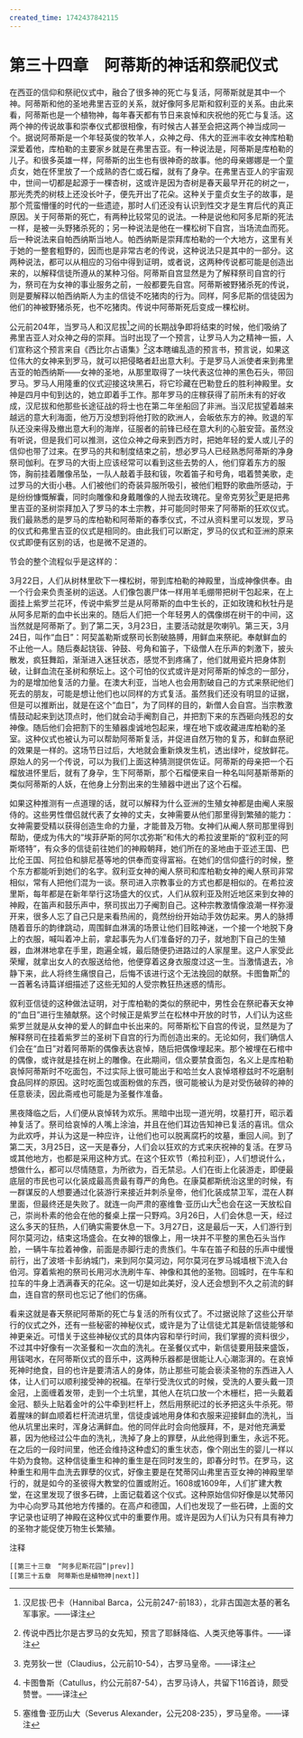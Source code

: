 ```yaml
---
created_time: 1742437842115
---
```

   

# 第三十四章　阿蒂斯的神话和祭祀仪式

在西亚的信仰和祭祀仪式中，融合了很多神的死亡与复活，阿蒂斯就是其中一个神。阿蒂斯和他的圣地弗里吉亚的关系，就好像阿多尼斯和叙利亚的关系。由此来看，阿蒂斯也是一个植物神，每年春天都有节日来哀悼和庆祝他的死亡与复活。这两个神的传说故事和崇奉仪式都很相像，有时候古人甚至会把这两个神当成同一个。据说阿蒂斯是一个年轻英俊的牧羊人，众神之母、伟大的亚洲丰收女神库柏勒深爱着他，库柏勒的主要家乡就是在弗里吉亚。有一种说法是，阿蒂斯是库柏勒的儿子。和很多英雄一样，阿蒂斯的出生也有很神奇的故事。他的母亲娜娜是一个童贞女，她在怀里放了一个成熟的杏仁或石榴，就有了身孕。在弗里吉亚人的宇宙观中，世间一切都是起源于一棵杏树，这或许是因为杏树是春天最早开花的树之一，那光秃秃的树枝上还没长叶子，便先开出了花朵。这种关于童贞女生子的故事，是那个荒蛮懵懂的时代的一些遗迹，那时人们还没有认识到性交才是生育后代的真正原因。关于阿蒂斯的死亡，有两种比较常见的说法。一种是说他和阿多尼斯的死法一样，是被一头野猪杀死的；另一种说法是他在一棵松树下自宫，当场流血而死。后一种说法来自帕西纳斯当地人。帕西纳斯是崇拜库柏勒的一个大地方，这里有关于她的一整套粗野的，因而也是非常古老的传说，这种说法只是其中的一部分。这两种说法，都可以从相应的习俗中得到证明，或者说，这两种传说都可能是创造出来的，以解释信徒所遵从的某种习俗。阿蒂斯自宫显然是为了解释祭司自宫的行为，祭司在为女神的事业服务之前，一般都要先自宫。阿蒂斯被野猪杀死的传说，则是要解释以帕西纳斯人为主的信徒不吃猪肉的行为。同样，阿多尼斯的信徒因为他们的神被野猪杀死，也不吃猪肉。传说中阿蒂斯死后变成一棵松树。

公元前204年，当罗马人和汉尼拔[^1]之间的长期战争即将结束的时候，他们吸纳了弗里吉亚人对众神之母的崇拜。当时出现了一个预言，让罗马人为之精神一振，人们宣称这个预言来自《西比尔占语集》[^2]这本瞎编乱造的预言书，预言说，如果这位伟大的女神来到罗马，就可以把侵略者赶出意大利。于是罗马人派使者来到弗里吉亚的帕西纳斯——女神的圣地，从那里取得了一块代表这位神的黑色石头，带回罗马。罗马人用隆重的仪式迎接这块黑石，将它珍藏在巴勒登丘的胜利神殿里。女神是四月中旬到达的，她立即着手工作。那年罗马的庄稼获得了前所未有的好收成，汉尼拔和他那些长途征战的将士也在第二年坐船回了非洲。当汉尼拔望着越来越远的意大利海面，他万万没想到将他打败的欧洲人，会皈依东方的神。败退的军队还没来得及撤出意大利的海岸，征服者的前锋已经在意大利的心脏安营。虽然没有听说，但是我们可以推测，这位众神之母来到西方时，把她年轻的爱人或儿子的信仰也带了过来。在罗马的共和制度结束之前，想必罗马人已经熟悉阿蒂斯的净身祭司伽利。在罗马的大街上应该经常可以看到这些去势的人，他们穿着东方的服饰，胸前挂着雕像吊坠，一队人敲着手鼓和钹，吹着笛子和号角，唱着赞美歌，走过罗马的大街小巷。人们被他们的奇装异服所吸引，被他们粗野的歌曲所感动，于是纷纷慷慨解囊，同时向雕像和身戴雕像的人抛去玫瑰花。皇帝克劳狄[^3]更是把弗里吉亚的圣树崇拜加入了罗马的本土宗教，并可能同时带来了阿蒂斯的狂欢仪式。我们最熟悉的是罗马的库柏勒和阿蒂斯的春季仪式，不过从资料里可以发现，罗马的仪式和弗里吉亚的仪式是相同的。由此我们可以断定，罗马的仪式和亚洲的原来仪式即便有区别的话，也是微不足道的。

节会的整个流程似乎是这样的：

3月22日，人们从树林里砍下一棵松树，带到库柏勒的神殿里，当成神像供奉。由一个行会来负责圣树的运送。人们像包裹尸体一样用羊毛绷带把树干包起来，在上面挂上紫罗兰花环，传说中紫罗兰是从阿蒂斯的血中生长的，正如玫瑰和秋牡丹是从阿多尼斯的血中长出来的。随后人们把一个年轻男人的偶像绑在树干的中间，这当然就是阿蒂斯了。到了第二天，3月23日，主要活动就是吹喇叭。第三天，3月24日，叫作“血日”：阿契盖勒斯或祭司长割破胳膊，用鲜血来祭祀。奉献鲜血的不止他一人。随后奏起铙钹、钟鼓、号角和笛子，下级僧人在乐声的刺激下，披头散发，疯狂舞蹈，渐渐进入迷狂状态，感觉不到疼痛了，他们就用瓷片把身体割破，让鲜血流在圣树和祭坛上。这个可怕的仪式或许是对阿蒂斯的悼念的一部分，为的是增加他复活的力量。在澳大利亚，当地人也会用割破自己的方式来祭祀他们死去的朋友，可能是想让他们也以同样的方式复活。虽然我们还没有明显的证据，但是可以推断出，就是在这个“血日”，为了同样的目的，新僧人会自宫。当宗教激情鼓动起来到达顶点时，他们就会动手阉割自己，并把割下来的东西砸向残忍的女神像。随后他们会把割下的生殖器虔诚地包起来，埋在地下或收藏进库柏勒的圣室。这种仪式也被认为可以帮助阿蒂斯复活，并促进自然万物的复苏，和鲜血祭祀的效果是一样的。这场节日过后，大地就会重新焕发生机，透出绿叶，绽放鲜花。原始人的另一个传说，可以为我们上面这种猜测提供佐证。阿蒂斯的母亲把一个石榴放进怀里后，就有了身孕，生下阿蒂斯，那个石榴便来自一种名叫阿基斯蒂斯的类似阿蒂斯的人妖，在他身上分割出来的生殖器中迸出了这个石榴。

如果这种推测有一点道理的话，就可以解释为什么亚洲的生殖女神都是由阉人来服侍的。这些男性僧侣就代表了女神的丈夫，女神需要从他们那里得到繁殖的能力：女神需要受精以获得创造生命的力量，才能普及万物。女神们从阉人祭司那里得到帮助，便成为伟大的“埃菲萨斯的阿尔忒弥斯”和伟大的希拉波里斯的“叙利亚的阿斯塔特”，有众多的信徒前往她们的神殿朝拜，她们所在的圣地由于亚述王国、巴比伦王国、阿拉伯和腓尼基等地的供奉而变得富裕。在她们的信仰盛行的时候，整个东方都能听到她们的名字。叙利亚女神的阉人祭司和库柏勒女神的阉人祭司非常相似，常有人把他们混为一谈。祭司进入宗教事业的方式也都是相似的。在希拉波里斯，每年都是在新年举行这场盛大的仪式，人们从叙利亚及附近地区来到女神的神殿，在笛声和鼓乐声中，祭司拔出刀子阉割自己。这种宗教激情像浪潮一样弥漫开来，很多人忘了自己只是来看热闹的，竟然纷纷开始动手效仿起来。男人的脉搏随着音乐的韵律跳动，周围鲜血淋漓的场景让他们目眩神迷，一个接一个地脱下身上的衣服，喊叫着冲上前，拿起事先为人们准备好的刀子，就地割下自己的生殖器，血淋淋地拿在手里，跑遍全城，最后随便扔进路过的人家屋里。这户人家受此荣耀，就拿出女人的衣服送给他，他便穿着这身衣服度过这一生。当激情退去，冷静下来，此人将终生痛恨自己，后悔不该进行这个无法挽回的献祭。卡图鲁斯[^4]的一首著名诗篇详细描述了这些无知的人受宗教狂热迷惑的情形。

叙利亚信徒的这种做法证明，对于库柏勒的类似的祭祀中，男性会在祭祀春天女神的“血日”进行生殖献祭。这个时候正是紫罗兰在松林中开放的时节，人们认为这些紫罗兰就是从女神的爱人的鲜血中长出来的。阿蒂斯松下自宫的传说，显然是为了解释祭司在挂着紫罗兰的圣树下自宫的行为而创造出来的。无论如何，我们确信人们会在“血日”对着阿蒂斯的偶像表达哀悼，随后把偶像埋起来。那个被埋在石棺中的偶像，或许就是挂在树上的雕像。在此期间，信众要禁食面包，名义上是库柏勒哀悼阿蒂斯时不吃面包，不过实际上很可能出于和哈兰女人哀悼塔穆兹时不吃磨制食品同样的原因。这时吃面包或面粉做的东西，很可能被认为是对受伤破碎的神的任意亵渎，因此斋戒也可能是为圣餐作准备。

黑夜降临之后，人们便从哀悼转为欢乐。黑暗中出现一道光明，坟墓打开，昭示着神复活了。祭司给哀悼的人嘴上涂油，并且在他们耳边告知神已复活的喜讯。信众为此欢呼，并认为这是一种应许，让他们也可以脱离腐朽的坟墓，重回人间。到了第二天，3月25日，这一天是春分，人们会以狂欢的方式来庆祝神的复活。在罗马或其他地方，也都是采用这种方式。在这个狂欢节（希拉利亚），人们想说什么，想做什么，都可以尽情随意，为所欲为，百无禁忌。人们在街上化装游走，即便最底层的市民也可以化装成最高贵最有尊严的角色。在康莫都斯统治这里的时候，有一群谋反的人想要通过化装游行来接近并刺杀皇帝，他们化装成禁卫军，混在人群里面，但最终还是失败了。就连一向严肃的塞维鲁·亚历山大[^5]也会在这一天放松自己，崇尚朴素的他会在他的餐桌上摆一只野鸡。3月26日，人们会休息一天，经过这么多天的狂热，人们确实需要休息一下。3月27日，这是最后一天，人们游行到阿尔莫河边，结束这场盛会。在女神的银像上，用一块并不平整的黑色石头当作脸，一辆牛车拉着神像，前面是赤脚行走的贵族们。牛车在笛子和鼓的乐声中缓慢前行，出了波塔·卡彭纳城门，来到阿尔莫河边，阿尔莫河在罗马城墙根下流入台伯河。穿着紫袍的祭司长用河水洗刷牛车、神像和其他的圣物。回城时，在牛车和拉车的牛身上洒满春天的花朵。这一切是如此美好，没人还会想到不久之前流的鲜血，连自宫的祭司也忘记了他们的伤痛。

看来这就是春天祭祀阿蒂斯的死亡与复活的所有仪式了。不过据说除了这些公开举行的仪式之外，还有一些秘密的神秘仪式，或许是为了让信徒尤其是新信徒能够和神更亲近。可惜关于这些神秘仪式的具体内容和举行时间，我们掌握的资料很少，不过其中好像有一次圣餐和一次血的洗礼。在圣餐仪式中，新信徒要用鼓来盛饭，用钹喝水，在阿蒂斯仪式的音乐中，这两种乐器都是很能让人心潮澎湃的。在哀悼死神时绝食，目的也许是要清洁人的身体，防止那些可能会亵渎圣物的东西进入人体，让人们可以顺利接受神的祝福。在举行受洗仪式的时候，受洗的人要头戴一顶金冠，上面缠着发带，走到一个土坑里，其他人在坑口放一个木栅栏，把一头戴着金冠、额头上贴着金叶的公牛牵到栏杆上，然后用祭祀过的长矛把这头牛杀死。带着腥味的鲜血顺着栏杆流进坑里，信徒虔诚地用身体和衣服来迎接鲜血的洗礼，当他从坑里出来时，浑身沾满鲜血。他的同伴此时会向他膜拜，不，是对他充满爱慕，因为他经过公牛血的洗礼，洗掉了身上的罪孽，从此他得到重生，永远不死。在之后的一段时间里，他还会维持这种虚幻的重生状态，像个刚出生的婴儿一样以牛奶为食物。这种信徒重生和神的重生是在同时发生的，即春分时节。在罗马，这种重生和用牛血洗去罪孽的仪式，好像主要是在梵蒂冈山弗里吉亚女神的神殿里举行的，就是如今的圣彼得大教堂的位置或附近。1608或1609年，人们扩建大教堂，在这里发现了很多石碑，上面记载着这个仪式。这种原始信仰好像是以梵蒂冈为中心向罗马其他地方传播的。在高卢和德国，人们也发现了一些石碑，上面的文字记录也证明了神殿在这种仪式中的重要作用。或许是因为人们认为只有具有神力的圣物才能促使万物生长繁殖。

注释

[^1]: 汉尼拔·巴卡（Hannibal Barca，公元前247-前183），北非古国迦太基的著名军事家。——译注
[^2]: 传说中西比尔是古罗马的女先知，预言了耶稣降临、人类灭绝等事件。——译注
[^3]: 克劳狄一世（Claudius，公元前10-54），古罗马皇帝。——译注
[^4]: 卡图鲁斯（Catullus，约公元前87-54），古罗马诗人，共留下116首诗，颇受赞誉。——译注
[^5]: 塞维鲁·亚历山大（Severus Alexander，公元208-235），罗马皇帝。——译注

```booknav
[[第三十三章　“阿多尼斯花园”|prev]]
[[第三十五章　阿蒂斯也是植物神|next]]
```